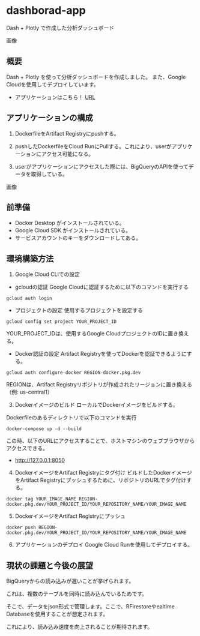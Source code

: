 # dashborad-app

Dash + Plotly で作成した分析ダッシュボード

画像

## 概要
Dash + Plotly を使って分析ダッシュボードを作成しました。
また、Google Cloudを使用してデプロイしています。

- アプリケーションはこちら！
[URL](https://dash-app-229764408210.asia-northeast1.run.app)

## アプリケーションの構成
1. DockerfileをArtifact Registryにpushする。

2. pushしたDockerfileをCloud RunにPullする。これにより、userがアプリケーションにアクセス可能になる。

3. userがアプリケーションにアクセスした際には、BigQueryのAPIを使ってデータを取得している。

画像

## 前準備
- Docker Desktop がインストールされている。
- Google Cloud SDK がインストールされている。
- サービスアカウントのキーをダウンロードしてある。

## 環境構築方法

1. Google Cloud CLIでの設定
- gcloudの認証
Google Cloudに認証するために以下のコマンドを実行する

```
gcloud auth login
```

- プロジェクトの設定
使用するプロジェクトを設定する

```
gcloud config set project YOUR_PROJECT_ID
```

YOUR_PROJECT_IDは、使用するGoogle CloudプロジェクトのIDに置き換える。

- Docker認証の設定
Artifact Registryを使ってDockerを認証できるようにする。

```
gcloud auth configure-docker REGION-docker.pkg.dev
```

REGIONは、Artifact Registryリポジトリが作成されたリージョンに置き換える（例: us-central1）

3. Dockerイメージのビルド
ローカルでDockerイメージをビルドする。

Dockerfileのあるディレクトリで以下のコマンドを実行

```
docker-compose up -d --build
```

この時、以下のURLにアクセスすることで、ホストマシンのウェブブラウザからアクセスできる。

- http://127.0.0.1:8050

4. DockerイメージをArtifact Registryにタグ付け
ビルドしたDockerイメージをArtifact Registryにプッシュするために、リポジトリのURLでタグ付けする。

```
docker tag YOUR_IMAGE_NAME REGION-docker.pkg.dev/YOUR_PROJECT_ID/YOUR_REPOSITORY_NAME/YOUR_IMAGE_NAME
```

5. DockerイメージをArtifact Registryにプッシュ

```
docker push REGION-docker.pkg.dev/YOUR_PROJECT_ID/YOUR_REPOSITORY_NAME/YOUR_IMAGE_NAME
```

6. アプリケーションのデプロイ
Google Cloud Runを使用してデプロイする。

## 現状の課題と今後の展望
BigQueryからの読み込みが遅いことが挙げられます。

これは、複数のテーブルを同時に読み込んでいるためです。

そこで、データをjson形式で管理します。ここで、RFirestoreやealtime Databaseを使用することが想定されます。

これにより、読み込み速度を向上されることが期待されます。